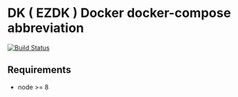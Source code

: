 # DK ( EZDK ) Docker docker-compose  abbreviation

[![Build Status](https://travis-ci.com/tamnil/ezdk.svg?branch=master)](https://travis-ci.com/tamnil/ezdk)

## Requirements

* node >= 8
